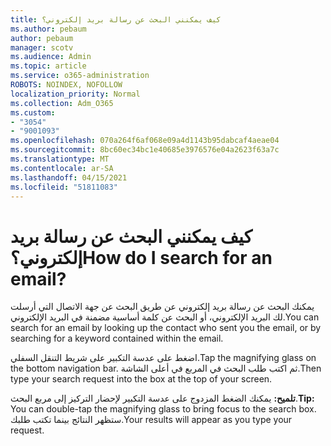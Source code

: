 ```yaml
---
title: كيف يمكنني البحث عن رسالة بريد إلكتروني؟
ms.author: pebaum
author: pebaum
manager: scotv
ms.audience: Admin
ms.topic: article
ms.service: o365-administration
ROBOTS: NOINDEX, NOFOLLOW
localization_priority: Normal
ms.collection: Adm_O365
ms.custom:
- "3054"
- "9001093"
ms.openlocfilehash: 070a264f6af068e09a4d1143b95dabcaf4aeae04
ms.sourcegitcommit: 8bc60ec34bc1e40685e3976576e04a2623f63a7c
ms.translationtype: MT
ms.contentlocale: ar-SA
ms.lasthandoff: 04/15/2021
ms.locfileid: "51811083"
---
```

# <a name="how-do-i-search-for-an-email"></a><span data-ttu-id="8899f-102">كيف يمكنني البحث عن رسالة بريد إلكتروني؟</span><span class="sxs-lookup"><span data-stu-id="8899f-102">How do I search for an email?</span></span>

<span data-ttu-id="8899f-103">يمكنك البحث عن رسالة بريد إلكتروني عن طريق البحث عن جهة الاتصال التي أرسلت لك البريد الإلكتروني، أو البحث عن كلمة أساسية مضمنة في البريد الإلكتروني.</span><span class="sxs-lookup"><span data-stu-id="8899f-103">You can search for an email by looking up the contact who sent you the email, or by searching for a keyword contained within the email.</span></span>

<span data-ttu-id="8899f-104">اضغط على عدسة التكبير على شريط التنقل السفلي.</span><span class="sxs-lookup"><span data-stu-id="8899f-104">Tap the magnifying glass on the bottom navigation bar.</span></span> <span data-ttu-id="8899f-105">ثم اكتب طلب البحث في المربع في أعلى الشاشة.</span><span class="sxs-lookup"><span data-stu-id="8899f-105">Then type your search request into the box at the top of your screen.</span></span> 

<span data-ttu-id="8899f-106">**تلميح:** يمكنك الضغط المزدوج على عدسة التكبير لإحضار التركيز إلى مربع البحث.</span><span class="sxs-lookup"><span data-stu-id="8899f-106">**Tip:** You can double-tap the magnifying glass to bring focus to the search box.</span></span> <span data-ttu-id="8899f-107">ستظهر النتائج بينما تكتب طلبك.</span><span class="sxs-lookup"><span data-stu-id="8899f-107">Your results will appear as you type your request.</span></span> 
